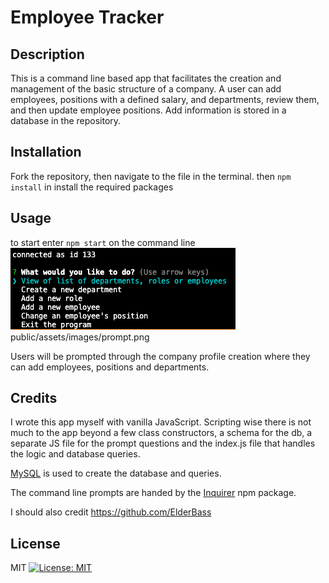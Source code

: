 Employee Tracker
==============

## Description 
This is a command line based app that facilitates the creation and management of the  basic structure of a company. A user can add employees, positions with a defined salary, and departments, review them, and then update employee positions. Add information is stored in a database in the repository. 

## Installation
Fork the repository, then navigate to the file in the terminal. 
then
`npm install`
in install the required packages

## Usage 
to start enter `npm start` on the command line
![alt text](public/assets/images/prompt.png)
public/assets/images/prompt.png

Users will be prompted through the company profile creation where they can add employees, positions and departments. 

## Credits
I wrote this app myself with vanilla JavaScript. Scripting wise there is not much to the app beyond  a few class constructors, a schema for the db, a separate JS file for the prompt questions and the index.js file that handles the logic and database queries. 

[MySQL](https://www.npmjs.com/package/mysql) is used to create the database and queries.

The command line prompts are handed by the [Inquirer](https://www.npmjs.com/package/inquirer#reactive) npm package. 

I should also credit https://github.com/ElderBass

## License
MIT
[![License: MIT](https://img.shields.io/badge/License-MIT-yellow.svg)](https://opensource.org/licenses/MIT)